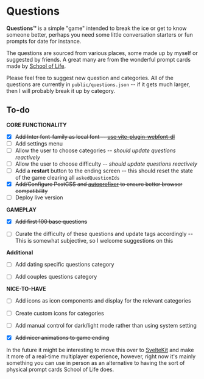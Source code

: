 # Questions
 **Questions™** is a simple "game" intended to break the ice or get to know someone better, perhaps you need some little conversation starters or fun prompts for date for instance.

 The questions are sourced from various places, some made up by myself or suggested by friends.
 A great many are from the wonderful prompt cards made by [School of Life](https://www.theschooloflife.com/).

 Please feel free to suggest new question and categories. All of the questions are currently in `public/questions.json` -- if it gets much larger, then I will probably break it up by category.


## To-do
**CORE FUNCTIONALITY**
- [x] ~~Add Inter font-family as local font -- [use vite-plugin-webfont-dl](https://github.com/feat-agency/vite-plugin-webfont-dl)~~
- [ ] Add settings menu
- [ ] Allow the user to choose categories -- *should update questions reactively*
- [ ] Allow the user to choose difficulty -- *should update questions reactively*
- [ ] Add a **restart** button to the ending screen -- this should reset the state of the game clearing all `askedQuestionIds`
- [x] ~~Add/Configure PostCSS and [autoprefixer](https://www.npmjs.com/package/autoprefixer) to ensure better browser compatibility~~
- [ ] Deploy live version

**GAMEPLAY**
- [x] ~~Add first 100 base questions~~
- [ ] Curate the difficulty of these questions and update tags accordingly -- This is somewhat subjective, so I welcome suggestions on this


**Additional**
- [ ] Add dating specific questions category
- [ ] Add couples questions category


**NICE-TO-HAVE**
- [ ] Add icons as icon components and display for the relevant categories
- [ ] Create custom icons for categories
- [ ] Add manual control for dark/light mode rather than using system setting
- [x] ~~Add nicer animations to game ending~~


In the future it might be interesting to move this over to [SvelteKit](https://kit.svelte.dev/) and make it more of a real-time multiplayer experience, however, right now it's mainly something you can use in person as an alternative to having the sort of physical prompt cards School of Life does.